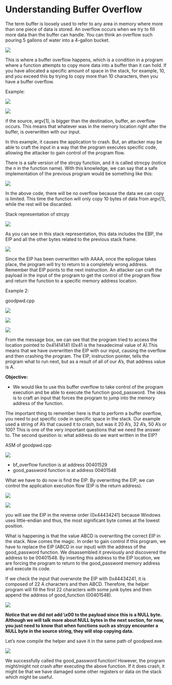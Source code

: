 # Understanding Buffer Overflow

The term buffer is loosely used to refer to any area in memory where more than one piece of data is stored. An overflow occurs when we try to fill more data than the buffer can handle. You can think an overflow such pouring 5 gallons of water into a 4-gallon bucket.

![](.gitbook/assets/image%20%2827%29.png)

This is where a buffer overflow happens, which is a condition in a program where a function attempts to copy more data into a buffer than it can hold. If you have allocated a specific amount of space in the stack, for example, 10, and you exceed this by trying to copy more than 10 characters, then you have a buffer overflow.

Example:

![](.gitbook/assets/image%20%2850%29.png)

![](.gitbook/assets/image%20%285%29.png)

if the source, argv\[1\], is bigger than the destination, buffer, an overflow occurs. This means that whatever was in the memory location right after the buffer, is overwritten with our input.

In this example, it causes the application to crash. But, an attacker may be able to craft the input in a way that the program executes specific code, allowing the attacker to gain control of the program flow.

There is a safe version of the strcpy function, and it is called strncpy \(notice the n in the function name\). With this knowledge, we can say that a safe implementation of the previous program would be something like this:

![](.gitbook/assets/image%20%2855%29.png)

In the above code, there will be no overflow because the data we can copy is limited. This time the function will only copy 10 bytes of data from argv\[1\], while the rest will be discarded.

Stack representation of strcpy

![](.gitbook/assets/image%20%2834%29.png)

As you can see in this stack representation, this data includes the EBP, the EIP and all the other bytes related to the previous stack frame.

![](.gitbook/assets/image%20%284%29.png)

Since the EIP has been overwritten with AAAA, once the epilogue takes place, the program will try to return to a completely wrong address. Remember that EIP points to the next instruction. An attacker can craft the payload in the input of the program to get the control of the program flow and return the function to a specific memory address location.

Example 2:

goodpwd.cpp

![](.gitbook/assets/image%20%2836%29.png)

![](.gitbook/assets/image%20%283%29.png)

![](.gitbook/assets/image%20%2841%29.png)

From the message box, we can see that the program tried to access the location pointed to 0x41414141 \(0x41 is the hexadecimal value of A\).This means that we have overwritten the EIP with our input, causing the overflow and then crashing the program. The EIP, instruction pointer, tells the program what to run next, but as a result of all of our A’s, that address value is A.

**Objective:**

* We would like to use this buffer overflow to take control of the program execution and be able to execute the function good\_password. The idea is to craft an input that forces the program to jump into the memory address of the function. 

The important thing to remember here is that to perform a buffer overflow, you need to put specific code in specific space in the stack. Our example used a string of A’s that caused it to crash, but was it 20 A’s, 32 A’s, 50 A’s or 100? This is one of the very important questions that we need the answer to. The second question is: what address do we want written in the EIP?

ASM of goodpwd.cpp

![](.gitbook/assets/image%20%2842%29.png)

* bf\_overflow function is at address 00401529
* good\_password function is at address 00401548

What we have to do now is find the EIP. By overwriting the EIP, we can control the application execution flow \(EIP is the return address\).

![](.gitbook/assets/image%20%2817%29.png)

![](.gitbook/assets/image%20%2869%29.png)

you will see the EIP in the reverse order \(0x44434241\) because Windows uses little-endian and thus, the most significant byte comes at the lowest position.

What is happening is that the value ABCD is overwriting the correct EIP in the stack. Now comes the magic. In order to gain control if this program, we have to replace the EIP \(ABCD in our input\) with the address of the good\_password function. We disassembled it previously and discovered the address to be 00401548. By inserting this address to the EIP location, we are forcing the program to return to the good\_password memory address and execute its code.

If we check the input that overwrote the EIP with 0x44434241, it is composed of 22 A characters and then ABCD. Therefore, the helper program will fill the first 22 characters with some junk bytes and then append the address of good\_function \(00401548\).

![](.gitbook/assets/image%20%2832%29.png)

**Notice that we did not add \x00 to the payload since this is a NULL byte. Although we will talk more about NULL bytes in the next section, for now, you just need to know that when functions such as strcpy encounter a NULL byte in the source string, they will stop copying data.**

Let’s now compile the helper and save it in the same path of goodpwd.exe.

![](.gitbook/assets/image%20%2833%29.png)

We successfully called the good\_password function! However, the program might/might not crash after executing the above function. If it does crash, it might be that we have damaged some other registers or data on the stack which might be useful.







